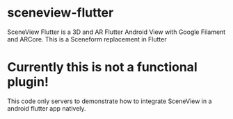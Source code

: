 # sceneview-flutter
SceneView Flutter is a 3D and AR Flutter Android View with Google Filament and ARCore. This is a Sceneform replacement in Flutter

# Currently this is not a functional plugin!
This code only servers to demonstrate how to integrate SceneView in a android flutter app natively. 